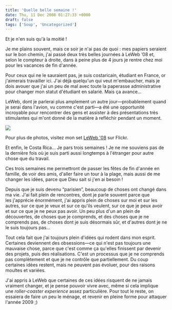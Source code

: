```yaml
---
title: 'Quelle belle semaine !'
date: Thu, 11 Dec 2008 01:27:33 +0000
draft: false
tags: ['Soup', 'Uncategorized']
---
```


Et je n'en suis qu'à la moitié !

Je me plains souvent, mais ce soir je n'ai pas de quoi : mes papiers seraient sur le bon chemin, j'ai passé deux très belles journées à LeWeb ‘08 et, selon le compteur à droite, dans à peine plus de 4 jours je rentre chez moi pour les vacances de fin d'année.

Pour ceux qui ne le sauraient pas, je suis costaricain, étudiant en France, or j'aimerais travailler ici. J'ai déjà quelqu'un qui veut m'embaucher, mais je dois avouer que j'ai un peu de mal avec toute la paperasse administrative pour changer mon statut d'étudiant en salarié. Mais ça avance…

LeWeb, dont je parlerai plus amplement un autre jour—probablement quand je serai dans l'avion, vu comme c'est parti—a été une opportunité incroyable pour rencontrer des gens et assister à des présentations très stimulantes qui m'ont donné de la matière à refléchir pendant un moment.

[![](http://farm4.static.flickr.com/3285/3098058727_9ffbca40a5_m.jpg)](http://www.flickr.com/photos/madd0/3098058727/sizes/l/in/set-72157611013216346/)

Pour plus de photos, visitez mon set [LeWeb '08](http://www.flickr.com/photos/madd0/sets/72157611013216346/) sur Flickr.

Et enfin, le Costa Rica… Je pars trois semaines ! Je ne me souviens pas de la dernière fois où je suis parti aussi longtemps à l'étranger pour autre chose que du travail.

Ces trois semaines me permettront de passer les fêtes de fin d'année en famille, de voir des amis, d'aller faire un tour à la plage, mais aussi de me changer les idées, parce que Dieu sait si j'en ai besoin !

Depuis que je suis devenu “parisien”, beaucoup de choses ont changé dans ma vie. J'ai fait plein de rencontres, dont je parle souvent parce que les j'apprécie énormément, j'ai appris plein de choses sur moi et sur les autres, sur ce que je veux et sur ce qu'ils veulent, sur ce que je peux avoir et sur ce que je ne peux pas avoir. Un peu plus d'un an plein de découvertes, de choses que je comprends, et des choses que je ne comprends pas, de choses dont je suis désormais sûr, et d'autres dont je ne le suis toujours pas…

Tout cela fait que j'ai toujours plein d'idées qui rodent dans mon esprit. Certaines deviennent des obsessions—ce qui n'est pas toujours une mauvaise chose, parce que c'est comme ça qu'elles finissent par devenir des projets, puis des réalisations. C'est un processus que je ne comprends pas complètement et que je ne contrôle que partiellement. Du coup certaines idées restent, mais ne peuvent pas évoluer, pour des raisons moultes et variées.

J'ai appris à LeWeb que certaines de ces idées risquent de ne jamais vraiment changer, et je pense pouvoir vivre avec, même si cela implique une _roller-coaster experience_ assez particulière. Pour tout le reste, on essaiera de faire un peu le ménage, et revenir en pleine forme pour attaquer l'année 2009 ;)